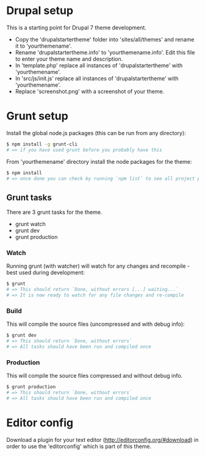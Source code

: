 # Drupal setup

This is a starting point for Drupal 7 theme development.

* Copy the 'drupalstartertheme' folder into 'sites/all/themes' and rename it to 'yourthemename'.
* Rename 'drupalstartertheme.info' to 'yourthemename.info'. Edit this file to enter your theme name and description.
* In 'template.php' replace all instances of 'drupalstartertheme' with 'yourthemename'.
* In 'src/js/init.js' replace all instances of 'drupalstartertheme' with 'yourthemename'.
* Replace 'screenshot.png' with a screenshot of your theme.


# Grunt setup

Install the global node.js packages (this can be run from any directory):

```bash
$ npm install -g grunt-cli
# => if you have used grunt before you probably have this
```

From 'yourthemename' directory install the node packages for the theme:

```bash
$ npm install
# => once done you can check by running `npm list` to see all project packages
```

## Grunt tasks

There are 3 grunt tasks for the theme.

* grunt watch
* grunt dev
* grunt production


### Watch

Running grunt (with watcher) will watch for any changes and recompile - best used during development:

```bash
$ grunt
# => This should return `Done, without errors [...] waiting...`
# => It is now ready to watch for any file changes and re-compile
```

### Build

This will compile the source files (uncompressed and with debug info):

```bash
$ grunt dev
# => This should return `Done, without errors`
# => All tasks should have been run and compiled once
```

### Production

This will compile the source files compressed and without debug info.

```bash
$ grunt production
# => This should return `Done, without errors`
# => All tasks should have been run and compiled once
```


# Editor config

Download a plugin for your text editor (http://editorconfig.org/#download) in order to use the 'editorconfig' which is part of this theme.



